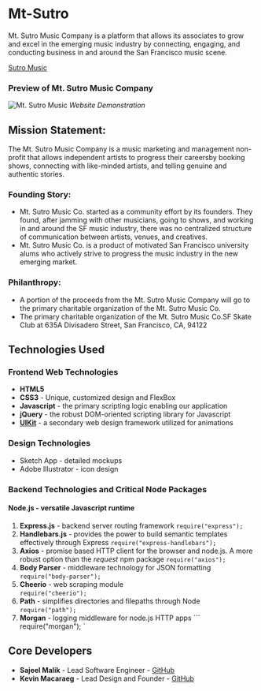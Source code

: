 # Mt-Sutro

Mt. Sutro Music Company is a platform that allows its associates to grow and excel in the emerging music industry by connecting, engaging, and conducting business in and around the San Francisco music scene.

[Sutro Music](https://sutromusic.com)

### Preview of Mt. Sutro Music Company

![Mt. Sutro Music](assets/images/MtSutro.gif  "Sutro")
*Website Demonstration*

## Mission Statement: 
The Mt. Sutro Music Company is a music marketing and management non-profit that allows independent artists to progress their careersby booking shows, connecting with like-minded artists, and telling genuine and authentic stories.

### Founding Story:
* Mt. Sutro Music Co. started as a community effort by its founders. They found, after jamming with other musicians, going to shows, and working in and around the SF music industry, there was no centralized structure of communication between artists, venues, and creatives.
* Mt. Sutro Music Co. is a product of motivated San Francisco university alums who actively strive to progress the music industry in the new emerging market.

### Philanthropy:
* A portion of the proceeds from the Mt. Sutro Music Company will go to the primary charitable organization of the Mt. Sutro Music Co.
* The primary charitable organization of the Mt. Sutro Music Co.SF Skate Club at 635A Divisadero Street, San Francisco, CA, 94122

## Technologies Used

### Frontend Web Technologies
* **HTML5**
* **CSS3** - Unique, customized design and FlexBox
* **Javascript** - the primary scripting logic enabling our application
* **jQuery** - the robust DOM-oriented scripting library for Javascript
* [**UIKit**](https://getuikit.com/docs/) - a secondary web design framework utilized for animations


### Design Technologies
* Sketch App - detailed mockups
* Adobe Illustrator - icon design


### Backend Technologies and Critical Node Packages

#### Node.js - versatile Javascript runtime 

1. **Express.js** - backend server routing framework
```require("express");```
2. **Handlebars.js** - provides the power to build semantic templates effectively through Express
``` require("express-handlebars"); ```
3. **Axios** - promise based HTTP client for the browser and node.js. A more robust option than the *request* npm package
```require("axios");```
4. **Body Parser** - middleware technology for JSON formatting
``` require("body-parser"); ```
5. **Cheerio** - web scraping module    
```require("cheerio");```
6. **Path** - simplifies directories and filepaths through Node
``` require("path"); ```
7. **Morgan** - logging middleware for node.js HTTP apps
``` require("morgan"); `


## Core Developers

* **Sajeel Malik** - Lead Software Engineer - [GitHub](https://github.com/sajeelmalik)
* **Kevin Macaraeg** - Lead Design and Founder - [GitHub](https://github.com/everysf)

